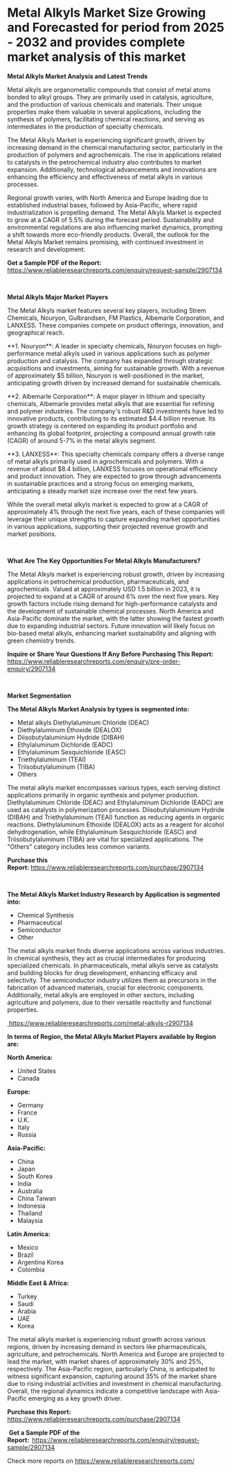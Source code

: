 <p><h1>Metal Alkyls Market Size Growing and Forecasted for period from 2025 - 2032 and provides complete market analysis of this market</h1></p><p><strong>Metal Alkyls Market Analysis and Latest Trends</strong></p>
<p><p>Metal alkyls are organometallic compounds that consist of metal atoms bonded to alkyl groups. They are primarily used in catalysis, agriculture, and the production of various chemicals and materials. Their unique properties make them valuable in several applications, including the synthesis of polymers, facilitating chemical reactions, and serving as intermediates in the production of specialty chemicals.</p><p>The Metal Alkyls Market is experiencing significant growth, driven by increasing demand in the chemical manufacturing sector, particularly in the production of polymers and agrochemicals. The rise in applications related to catalysts in the petrochemical industry also contributes to market expansion. Additionally, technological advancements and innovations are enhancing the efficiency and effectiveness of metal alkyls in various processes.</p><p>Regional growth varies, with North America and Europe leading due to established industrial bases, followed by Asia-Pacific, where rapid industrialization is propelling demand. The Metal Alkyls Market is expected to grow at a CAGR of 5.5% during the forecast period. Sustainability and environmental regulations are also influencing market dynamics, prompting a shift towards more eco-friendly products. Overall, the outlook for the Metal Alkyls Market remains promising, with continued investment in research and development.</p></p>
<p><strong>Get a Sample PDF of the Report:&nbsp;</strong> <a href="https://www.reliableresearchreports.com/enquiry/request-sample/2907134?utm_campaign=2788&utm_medium=2&utm_source=Github&utm_content=ia&utm_term=12032025&utm_id=metal-alkyls">https://www.reliableresearchreports.com/enquiry/request-sample/2907134</a></p>
<p>&nbsp;</p>
<p><strong>Metal Alkyls Major Market Players</strong></p>
<p><p>The Metal Alkyls market features several key players, including Strem Chemicals, Nouryon, Gulbrandsen, FM Plastics, Albemarle Corporation, and LANXESS. These companies compete on product offerings, innovation, and geographical reach.</p><p>**1. Nouryon**: A leader in specialty chemicals, Nouryon focuses on high-performance metal alkyls used in various applications such as polymer production and catalysis. The company has expanded through strategic acquisitions and investments, aiming for sustainable growth. With a revenue of approximately $5 billion, Nouryon is well-positioned in the market, anticipating growth driven by increased demand for sustainable chemicals.</p><p>**2. Albemarle Corporation**: A major player in lithium and specialty chemicals, Albemarle provides metal alkyls that are essential for refining and polymer industries. The company's robust R&D investments have led to innovative products, contributing to its estimated $4.4 billion revenue. Its growth strategy is centered on expanding its product portfolio and enhancing its global footprint, projecting a compound annual growth rate (CAGR) of around 5-7% in the metal alkyls segment.</p><p>**3. LANXESS**: This specialty chemicals company offers a diverse range of metal alkyls primarily used in agrochemicals and polymers. With a revenue of about $8.4 billion, LANXESS focuses on operational efficiency and product innovation. They are expected to grow through advancements in sustainable practices and a strong focus on emerging markets, anticipating a steady market size increase over the next few years.</p><p>While the overall metal alkyls market is expected to grow at a CAGR of approximately 4% through the next five years, each of these companies will leverage their unique strengths to capture expanding market opportunities in various applications, supporting their projected revenue growth and market positions.</p></p>
<p>&nbsp;</p>
<p><strong>What Are The Key Opportunities For Metal Alkyls Manufacturers?</strong></p>
<p><p>The Metal Alkyls market is experiencing robust growth, driven by increasing applications in petrochemical production, pharmaceuticals, and agrochemicals. Valued at approximately USD 1.5 billion in 2023, it is projected to expand at a CAGR of around 6% over the next five years. Key growth factors include rising demand for high-performance catalysts and the development of sustainable chemical processes. North America and Asia-Pacific dominate the market, with the latter showing the fastest growth due to expanding industrial sectors. Future innovation will likely focus on bio-based metal alkyls, enhancing market sustainability and aligning with green chemistry trends.</p></p>
<p><strong>Inquire or Share Your Questions If Any Before Purchasing This Report:</strong> <a href="https://www.reliableresearchreports.com/enquiry/pre-order-enquiry/2907134?utm_campaign=2788&utm_medium=2&utm_source=Github&utm_content=ia&utm_term=12032025&utm_id=metal-alkyls">https://www.reliableresearchreports.com/enquiry/pre-order-enquiry/2907134</a></p>
<p>&nbsp;</p>
<p><strong>Market Segmentation</strong></p>
<p><strong>The Metal Alkyls Market Analysis by types is segmented into:</strong></p>
<p><ul><li>Metal alkyls Diethylaluminum Chloride (DEAC)</li><li>Diethylaluminum Ethoxide (DEALOX)</li><li>Diisobutylaluminium Hydride (DIBAH)</li><li>Ethylaluminum Dichloride (EADC)</li><li>Ethylaluminum Sesquichloride (EASC)</li><li>Triethylaluminum (TEAl)</li><li>Triisobutylaluminum (TIBA)</li><li>Others</li></ul></p>
<p><p>The metal alkyls market encompasses various types, each serving distinct applications primarily in organic synthesis and polymer production. Diethylaluminum Chloride (DEAC) and Ethylaluminum Dichloride (EADC) are used as catalysts in polymerization processes. Diisobutylaluminium Hydride (DIBAH) and Triethylaluminum (TEAl) function as reducing agents in organic reactions. Diethylaluminum Ethoxide (DEALOX) acts as a reagent for alcohol dehydrogenation, while Ethylaluminum Sesquichloride (EASC) and Triisobutylaluminum (TIBA) are vital for specialized applications. The "Others" category includes less common variants.</p></p>
<p><strong>Purchase this Report:&nbsp;</strong><a href="https://www.reliableresearchreports.com/purchase/2907134?utm_campaign=2788&utm_medium=2&utm_source=Github&utm_content=ia&utm_term=12032025&utm_id=metal-alkyls">https://www.reliableresearchreports.com/purchase/2907134</a></p>
<p>&nbsp;</p>
<p><strong>The Metal Alkyls Market Industry Research by Application is segmented into:</strong></p>
<p><ul><li>Chemical Synthesis</li><li>Pharmaceutical</li><li>Semiconductor</li><li>Other</li></ul></p>
<p><p>The metal alkyls market finds diverse applications across various industries. In chemical synthesis, they act as crucial intermediates for producing specialized chemicals. In pharmaceuticals, metal alkyls serve as catalysts and building blocks for drug development, enhancing efficacy and selectivity. The semiconductor industry utilizes them as precursors in the fabrication of advanced materials, crucial for electronic components. Additionally, metal alkyls are employed in other sectors, including agriculture and polymers, due to their versatile reactivity and functional properties.</p></p>
<p><a href="https://www.reliableresearchreports.com/metal-alkyls-r2907134?utm_campaign=2788&utm_medium=2&utm_source=Github&utm_content=ia&utm_term=12032025&utm_id=metal-alkyls">&nbsp;https://www.reliableresearchreports.com/metal-alkyls-r2907134</a></p>
<p><strong>In terms of Region, the Metal Alkyls Market Players available by Region are:</strong></p>
<p>
    <p> <strong> North America: </strong>
        <ul>
            <li>United States</li>
            <li>Canada</li>
        </ul>
        </p> 
    <p> <strong> Europe: </strong>
        <ul>
            <li>Germany</li>
            <li>France</li>
            <li>U.K.</li>
            <li>Italy</li>
            <li>Russia</li>
        </ul>
        </p> 
    <p> <strong> Asia-Pacific: </strong>
        <ul>
            <li>China</li>
            <li>Japan</li>
            <li>South Korea</li>
            <li>India</li>
            <li>Australia</li>
            <li>China Taiwan</li>
            <li>Indonesia</li>
            <li>Thailand</li>
            <li>Malaysia</li>
        </ul>
        </p> 
    <p> <strong> Latin America: </strong>
        <ul>
            <li>Mexico</li>
            <li>Brazil</li>
            <li>Argentina Korea</li>
            <li>Colombia</li>
        </ul>
        </p> 
    <p> <strong> Middle East & Africa: </strong>
        <ul>
            <li>Turkey</li>
            <li>Saudi</li>
            <li>Arabia</li>
            <li>UAE</li>
            <li>Korea</li>
        </ul>
    </p>
    </p>
<p><p>The metal alkyls market is experiencing robust growth across various regions, driven by increasing demand in sectors like pharmaceuticals, agriculture, and petrochemicals. North America and Europe are projected to lead the market, with market shares of approximately 30% and 25%, respectively. The Asia-Pacific region, particularly China, is anticipated to witness significant expansion, capturing around 35% of the market share due to rising industrial activities and investment in chemical manufacturing. Overall, the regional dynamics indicate a competitive landscape with Asia-Pacific emerging as a key growth driver.</p></p>
<p><strong>Purchase this Report: </strong><a href="https://www.reliableresearchreports.com/purchase/2907134?utm_campaign=2788&utm_medium=2&utm_source=Github&utm_content=ia&utm_term=12032025&utm_id=metal-alkyls">https://www.reliableresearchreports.com/purchase/2907134</a></p>
<p>&nbsp;<strong>Get a Sample PDF of the Report:&nbsp;&nbsp;</strong><a href="https://www.reliableresearchreports.com/enquiry/request-sample/2907134?utm_campaign=2788&utm_medium=2&utm_source=Github&utm_content=ia&utm_term=12032025&utm_id=metal-alkyls">https://www.reliableresearchreports.com/enquiry/request-sample/2907134</a></p>
<p><strong></strong></p>
<p>Check more reports on <a href="https://www.reliableresearchreports.com/?utm_campaign=2788&utm_medium=2&utm_source=Github&utm_content=ia&utm_term=12032025&utm_id=metal-alkyls">https://www.reliableresearchreports.com/</a></p>